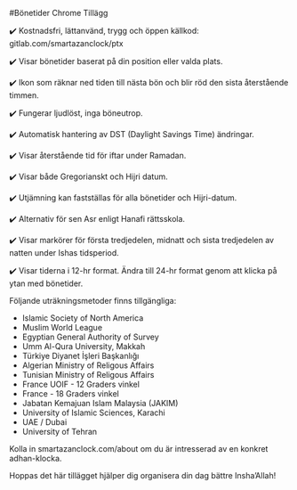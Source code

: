 ﻿#Bönetider Chrome Tillägg

✔️ Kostnadsfri, lättanvänd, trygg och öppen källkod: gitlab.com/smartazanclock/ptx

✔️ Visar bönetider baserat på din position eller valda plats. 

✔️ Ikon som räknar ned tiden till nästa bön och blir röd den sista återstående timmen.

✔️ Fungerar ljudlöst, inga böneutrop.

✔️ Automatisk hantering av DST (Daylight Savings Time) ändringar.

✔️ Visar återstående tid för iftar under Ramadan.

✔️ Visar både Gregorianskt och Hijri datum.

✔️ Utjämning kan fastställas för alla bönetider och Hijri-datum.

✔️ Alternativ för sen Asr enligt Hanafi rättsskola.

✔️ Visar markörer för första tredjedelen, midnatt och sista tredjedelen av natten under Ishas tidsperiod.

✔️ Visar tiderna i 12-hr format. Ändra till 24-hr format genom att klicka på ytan med bönetider. 

Följande uträkningsmetoder finns tillgängliga:

- Islamic Society of North America
- Muslim World League
- Egyptian General Authority of Survey
- Umm Al-Qura University, Makkah
- Türkiye Diyanet İşleri Başkanlığı
- Algerian Ministry of Religous Affairs
- Tunisian Ministry of Religous Affairs
- France UOIF - 12 Graders vinkel
- France - 18 Graders vinkel
- Jabatan Kemajuan Islam Malaysia (JAKIM)
- University of Islamic Sciences, Karachi
- UAE / Dubai
- University of Tehran

Kolla in smartazanclock.com/about om du är intresserad av en konkret adhan-klocka.

Hoppas det här tillägget hjälper dig organisera din dag bättre Insha’Allah! 
